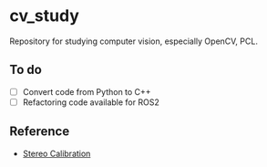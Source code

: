 # cv_study

Repository for studying computer vision, especially OpenCV, PCL.

## To do

- [ ] Convert code from Python to C++
- [ ] Refactoring code available for ROS2

## Reference

- [Stereo Calibration](https://github.com/wingedrasengan927/Stereo-Geometry/blob/master/Fundamental%20Matrix%20and%20Stereo%20Rectification.ipynb)
